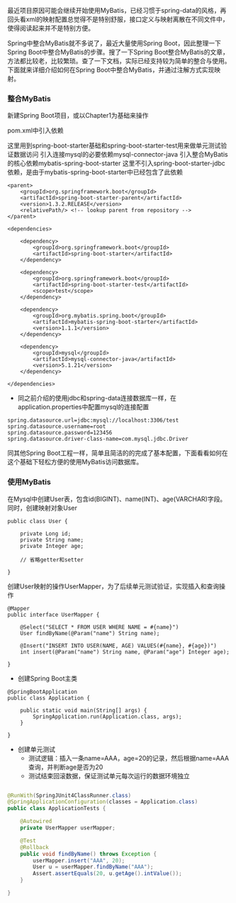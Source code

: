 最近项目原因可能会继续开始使用MyBatis，已经习惯于spring-data的风格，再回头看xml的映射配置总觉得不是特别舒服，接口定义与映射离散在不同文件中，使得阅读起来并不是特别方便。

Spring中整合MyBatis就不多说了，最近大量使用Spring Boot，因此整理一下Spring Boot中整合MyBatis的步骤。搜了一下Spring Boot整合MyBatis的文章，方法都比较老，比较繁琐。查了一下文档，实际已经支持较为简单的整合与使用。下面就来详细介绍如何在Spring Boot中整合MyBatis，并通过注解方式实现映射。

### 整合MyBatis

新建Spring Boot项目，或以Chapter1为基础来操作

pom.xml中引入依赖

这里用到spring-boot-starter基础和spring-boot-starter-test用来做单元测试验证数据访问
引入连接mysql的必要依赖mysql-connector-java
引入整合MyBatis的核心依赖mybatis-spring-boot-starter
这里不引入spring-boot-starter-jdbc依赖，是由于mybatis-spring-boot-starter中已经包含了此依赖
```
<parent>
	<groupId>org.springframework.boot</groupId>
	<artifactId>spring-boot-starter-parent</artifactId>
	<version>1.3.2.RELEASE</version>
	<relativePath/> <!-- lookup parent from repository -->
</parent>

<dependencies>

	<dependency>
		<groupId>org.springframework.boot</groupId>
		<artifactId>spring-boot-starter</artifactId>
	</dependency>

	<dependency>
		<groupId>org.springframework.boot</groupId>
		<artifactId>spring-boot-starter-test</artifactId>
		<scope>test</scope>
	</dependency>

	<dependency>
		<groupId>org.mybatis.spring.boot</groupId>
		<artifactId>mybatis-spring-boot-starter</artifactId>
		<version>1.1.1</version>
	</dependency>

	<dependency>
		<groupId>mysql</groupId>
		<artifactId>mysql-connector-java</artifactId>
		<version>5.1.21</version>
	</dependency>

</dependencies>

```
* 同之前介绍的使用jdbc和spring-data连接数据库一样，在application.properties中配置mysql的连接配置

```
spring.datasource.url=jdbc:mysql://localhost:3306/test
spring.datasource.username=root
spring.datasource.password=123456
spring.datasource.driver-class-name=com.mysql.jdbc.Driver

```
同其他Spring Boot工程一样，简单且简洁的的完成了基本配置，下面看看如何在这个基础下轻松方便的使用MyBatis访问数据库。

### 使用MyBatis

在Mysql中创建User表，包含id(BIGINT)、name(INT)、age(VARCHAR)字段。同时，创建映射对象User
```
public class User {

    private Long id;
    private String name;
    private Integer age;

    // 省略getter和setter

}

```
创建User映射的操作UserMapper，为了后续单元测试验证，实现插入和查询操作

```
@Mapper
public interface UserMapper {

    @Select("SELECT * FROM USER WHERE NAME = #{name}")
    User findByName(@Param("name") String name);

    @Insert("INSERT INTO USER(NAME, AGE) VALUES(#{name}, #{age})")
    int insert(@Param("name") String name, @Param("age") Integer age);

}

```
* 创建Spring Boot主类
```
@SpringBootApplication
public class Application {

	public static void main(String[] args) {
		SpringApplication.run(Application.class, args);
	}

}

```
* 创建单元测试
    * 测试逻辑：插入一条name=AAA，age=20的记录，然后根据name=AAA查询，并判断age是否为20
    * 测试结束回滚数据，保证测试单元每次运行的数据环境独立

```java

@RunWith(SpringJUnit4ClassRunner.class)
@SpringApplicationConfiguration(classes = Application.class)
public class ApplicationTests {

	@Autowired
	private UserMapper userMapper;

	@Test
	@Rollback
	public void findByName() throws Exception {
		userMapper.insert("AAA", 20);
		User u = userMapper.findByName("AAA");
		Assert.assertEquals(20, u.getAge().intValue());
	}

}

```

